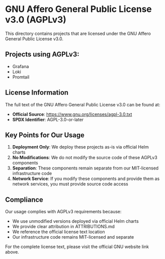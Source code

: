 # GNU Affero General Public License v3.0 (AGPLv3)

This directory contains projects that are licensed under the GNU Affero General Public License v3.0.

## Projects using AGPLv3:
- Grafana
- Loki
- Promtail

## License Information

The full text of the GNU Affero General Public License v3.0 can be found at:
- **Official Source**: https://www.gnu.org/licenses/agpl-3.0.txt
- **SPDX Identifier**: AGPL-3.0-or-later

## Key Points for Our Usage

1. **Deployment Only**: We deploy these projects as-is via official Helm charts
2. **No Modifications**: We do not modify the source code of these AGPLv3 components
3. **Separation**: These components remain separate from our MIT-licensed infrastructure code
4. **Network Service**: If you modify these components and provide them as network services, you must provide source code access

## Compliance

Our usage complies with AGPLv3 requirements because:
- We use unmodified versions deployed via official Helm charts
- We provide clear attribution in ATTRIBUTIONS.md
- We reference the official license text location
- Our infrastructure code remains MIT-licensed and separate

For the complete license text, please visit the official GNU website link above.
